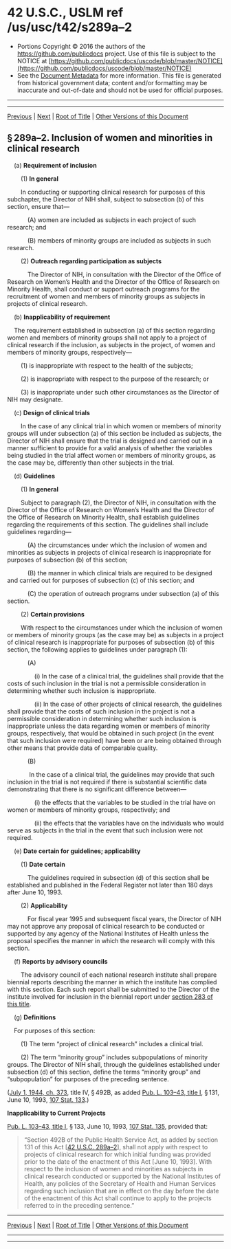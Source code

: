 ---
---

# 42 U.S.C., USLM ref /us/usc/t42/s289a–2

* Portions Copyright © 2016 the authors of the https://github.com/publicdocs project.
  Use of this file is subject to the NOTICE at [https://github.com/publicdocs/uscode/blob/master/NOTICE](https://github.com/publicdocs/uscode/blob/master/NOTICE)
* See the [Document Metadata](././../../../../../..//README.md) for more information.
  This file is generated from historical government data; content and/or formatting may be inaccurate and out-of-date and should not be used for official purposes.

----------
----------

[Previous](./../../../../../..//us/usc/t42/ch6A/schIII/ptH/m__us_usc_t42_s289a–1.md) | [Next](./../../../../../..//us/usc/t42/ch6A/schIII/ptH/m__us_usc_t42_s289b.md) | [Root of Title](./../../../../../../) | [Other Versions of this Document](https://publicdocs.github.io/go/links?ns=uslm&ref=%2Fus%2Fusc%2Ft42%2Fs289a%E2%80%932)

## § 289a–2. Inclusion of women and minorities in clinical research

    (a) __Requirement of inclusion__ 

        (1) __In general__ 

        In conducting or supporting clinical research for purposes of this subchapter, the Director of NIH shall, subject to subsection (b) of this section, ensure that—

            (A) women are included as subjects in each project of such research; and

            (B) members of minority groups are included as subjects in such research.

        (2) __Outreach regarding participation as subjects__ 

            The Director of NIH, in consultation with the Director of the Office of Research on Women’s Health and the Director of the Office of Research on Minority Health, shall conduct or support outreach programs for the recruitment of women and members of minority groups as subjects in projects of clinical research.

    (b) __Inapplicability of requirement__ 

    The requirement established in subsection (a) of this section regarding women and members of minority groups shall not apply to a project of clinical research if the inclusion, as subjects in the project, of women and members of minority groups, respectively—

        (1) is inappropriate with respect to the health of the subjects;

        (2) is inappropriate with respect to the purpose of the research; or

        (3) is inappropriate under such other circumstances as the Director of NIH may designate.

    (c) __Design of clinical trials__ 

        In the case of any clinical trial in which women or members of minority groups will under subsection (a) of this section be included as subjects, the Director of NIH shall ensure that the trial is designed and carried out in a manner sufficient to provide for a valid analysis of whether the variables being studied in the trial affect women or members of minority groups, as the case may be, differently than other subjects in the trial.

    (d) __Guidelines__ 

        (1) __In general__ 

        Subject to paragraph (2), the Director of NIH, in consultation with the Director of the Office of Research on Women’s Health and the Director of the Office of Research on Minority Health, shall establish guidelines regarding the requirements of this section. The guidelines shall include guidelines regarding—

            (A) the circumstances under which the inclusion of women and minorities as subjects in projects of clinical research is inappropriate for purposes of subsection (b) of this section;

            (B) the manner in which clinical trials are required to be designed and carried out for purposes of subsection (c) of this section; and

            (C) the operation of outreach programs under subsection (a) of this section.

        (2) __Certain provisions__ 

        With respect to the circumstances under which the inclusion of women or members of minority groups (as the case may be) as subjects in a project of clinical research is inappropriate for purposes of subsection (b) of this section, the following applies to guidelines under paragraph (1):

            (A)

                (i) In the case of a clinical trial, the guidelines shall provide that the costs of such inclusion in the trial is not a permissible consideration in determining whether such inclusion is inappropriate.

                (ii) In the case of other projects of clinical research, the guidelines shall provide that the costs of such inclusion in the project is not a permissible consideration in determining whether such inclusion is inappropriate unless the data regarding women or members of minority groups, respectively, that would be obtained in such project (in the event that such inclusion were required) have been or are being obtained through other means that provide data of comparable quality.

            (B)

             In the case of a clinical trial, the guidelines may provide that such inclusion in the trial is not required if there is substantial scientific data demonstrating that there is no significant difference between—

                (i) the effects that the variables to be studied in the trial have on women or members of minority groups, respectively; and

                (ii) the effects that the variables have on the individuals who would serve as subjects in the trial in the event that such inclusion were not required.

    (e) __Date certain for guidelines; applicability__ 

        (1) __Date certain__ 

            The guidelines required in subsection (d) of this section shall be established and published in the Federal Register not later than 180 days after June 10, 1993.

        (2) __Applicability__ 

            For fiscal year 1995 and subsequent fiscal years, the Director of NIH may not approve any proposal of clinical research to be conducted or supported by any agency of the National Institutes of Health unless the proposal specifies the manner in which the research will comply with this section.

    (f) __Reports by advisory councils__ 

        The advisory council of each national research institute shall prepare biennial reports describing the manner in which the institute has complied with this section. Each such report shall be submitted to the Director of the institute involved for inclusion in the biennial report under [section 283 of this title][/us/usc/t42/s283].

    (g) __Definitions__ 

    For purposes of this section:

        (1) The term “project of clinical research” includes a clinical trial.

        (2) The term “minority group” includes subpopulations of minority groups. The Director of NIH shall, through the guidelines established under subsection (d) of this section, define the terms “minority group” and “subpopulation” for purposes of the preceding sentence.

([July 1, 1944, ch. 373][/us/act/1944-07-01/ch373], title IV, § 492B, as added [Pub. L. 103–43, title I][/us/pl/103/43/tI], § 131, June 10, 1993, [107 Stat. 133][/us/stat/107/133].)

 __Inapplicability to Current Projects__ 

[Pub. L. 103–43, title I][/us/pl/103/43/tI], § 133, June 10, 1993, [107 Stat. 135][/us/stat/107/135], provided that: 

> “Section 492B of the Public Health Service Act, as added by section 131 of this Act \[[42 U.S.C. 289a–2][/us/usc/t42/s289a–2]\], shall not apply with respect to projects of clinical research for which initial funding was provided prior to the date of the enactment of this Act \[June 10, 1993\]. With respect to the inclusion of women and minorities as subjects in clinical research conducted or supported by the National Institutes of Health, any policies of the Secretary of Health and Human Services regarding such inclusion that are in effect on the day before the date of the enactment of this Act shall continue to apply to the projects referred to in the preceding sentence.”

----------

[Previous](./../../../../../..//us/usc/t42/ch6A/schIII/ptH/m__us_usc_t42_s289a–1.md) | [Next](./../../../../../..//us/usc/t42/ch6A/schIII/ptH/m__us_usc_t42_s289b.md) | [Root of Title](./../../../../../../) | [Other Versions of this Document](https://publicdocs.github.io/go/links?ns=uslm&ref=%2Fus%2Fusc%2Ft42%2Fs289a%E2%80%932)

----------
----------

[/us/usc/t42/s283]: https://publicdocs.github.io/go/links?ns=uslm&ref=%2Fus%2Fusc%2Ft42%2Fs283
[/us/act/1944-07-01/ch373]: https://publicdocs.github.io/go/links?ns=uslm&ref=%2Fus%2Fact%2F1944-07-01%2Fch373
[/us/pl/103/43/tI]: https://publicdocs.github.io/go/links?ns=uslm&ref=%2Fus%2Fpl%2F103%2F43%2FtI
[/us/stat/107/133]: https://publicdocs.github.io/go/links?ns=uslm&ref=%2Fus%2Fstat%2F107%2F133
[/us/pl/103/43/tI]: https://publicdocs.github.io/go/links?ns=uslm&ref=%2Fus%2Fpl%2F103%2F43%2FtI
[/us/stat/107/135]: https://publicdocs.github.io/go/links?ns=uslm&ref=%2Fus%2Fstat%2F107%2F135
[/us/usc/t42/s289a–2]: https://publicdocs.github.io/go/links?ns=uslm&ref=%2Fus%2Fusc%2Ft42%2Fs289a%E2%80%932


